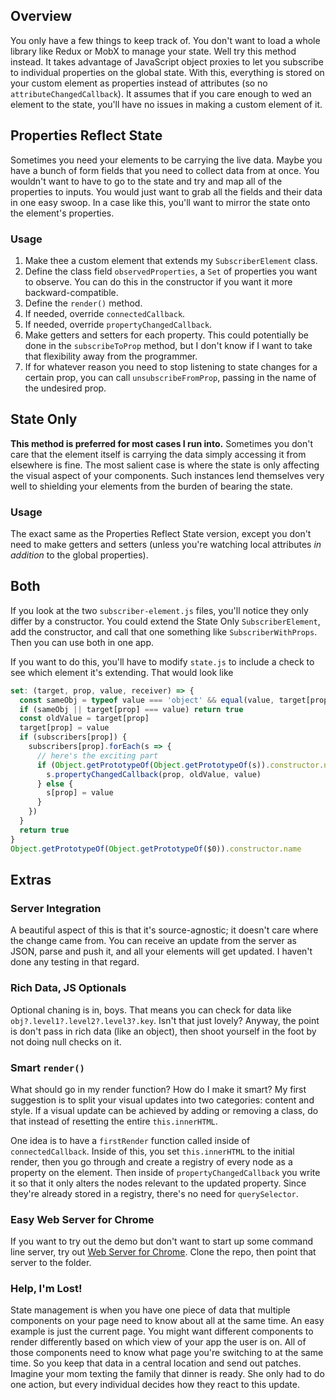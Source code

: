 ## Overview
You only have a few things to keep track of. You don't want to load a whole library like Redux or MobX to manage your state. Well try this method instead. It takes advantage of JavaScript object proxies to let you subscribe to individual properties on the global state. With this, everything is stored on your custom element as properties instead of attributes (so no `attributeChangedCallback`). It assumes that if you care enough to wed an element to the state, you'll have no issues in making a custom element of it.

## Properties Reflect State
Sometimes you need your elements to be carrying the live data. Maybe you have a bunch of form fields that you need to collect data from at once. You wouldn't want to have to go to the state and try and map all of the properties to inputs. You would just want to grab all the fields and their data in one easy swoop. In a case like this, you'll want to mirror the state onto the element's properties.

### Usage
1. Make thee a custom element that extends my `SubscriberElement` class.
1. Define the class field `observedProperties`, a `Set` of properties you want to observe. You can do this in the constructor if you want it more backward-compatible.
1. Define the `render()` method.
1. If needed, override `connectedCallback`.
1. If needed, override `propertyChangedCallback`.
1. Make getters and setters for each property. This could potentially be done in the `subscribeToProp` method, but I don't know if I want to take that flexibility away from the programmer.
1. If for whatever reason you need to stop listening to state changes for a certain prop, you can call `unsubscribeFromProp`, passing in the name of the undesired prop.

## State Only
**This method is preferred for most cases I run into.** Sometimes you don't care that the element itself is carrying the data simply accessing it from elsewhere is fine. The most salient case is where the state is only affecting the visual aspect of your components. Such instances lend themselves very well to shielding your elements from the burden of bearing the state.

### Usage
The exact same as the Properties Reflect State version, except you don't need to make getters and setters (unless you're watching local attributes *in addition* to the global properties).

## Both
If you look at the two `subscriber-element.js` files, you'll notice they only differ by a constructor. You could extend the State Only `SubscriberElement`, add the constructor, and call that one something like `SubscriberWithProps`. Then you can use both in one app.

If you want to do this, you'll have to modify `state.js` to include a check to see which element it's extending. That would look like

```javascript
set: (target, prop, value, receiver) => {
  const sameObj = typeof value === 'object' && equal(value, target[prop])
  if (sameObj || target[prop] === value) return true
  const oldValue = target[prop]
  target[prop] = value
  if (subscribers[prop]) {
    subscribers[prop].forEach(s => {
      // here's the exciting part
      if (Object.getPrototypeOf(Object.getPrototypeOf(s)).constructor.name === 'SubscriberElement') {
        s.propertyChangedCallback(prop, oldValue, value)
      } else {
        s[prop] = value
      }
    })
  }
  return true
}
Object.getPrototypeOf(Object.getPrototypeOf($0)).constructor.name
```

## Extras
### Server Integration
A beautiful aspect of this is that it's source-agnostic; it doesn't care where the change came from. You can receive an update from the server as JSON, parse and push it, and all your elements will get updated. I haven't done any testing in that regard.

### Rich Data, JS Optionals
Optional chaning is in, boys. That means you can check for data like `obj?.level1?.level2?.level3?.key`. Isn't that just lovely? Anyway, the point is don't pass in rich data (like an object), then shoot yourself in the foot by not doing null checks on it.

### Smart `render()`
What should go in my render function? How do I make it smart? My first suggestion is to split your visual updates into two categories: content and style. If a visual update can be achieved by adding or removing a class, do that instead of resetting the entire `this.innerHTML`.

One idea is to have a `firstRender` function called inside of `connectedCallback`. Inside of this, you set `this.innerHTML` to the initial render, then you go through and create a registry of every node as a property on the element. Then inside of `propertyChangedCallback` you write it so that it only alters the nodes relevant to the updated property. Since they're already stored in a registry, there's no need for `querySelector`.

### Easy Web Server for Chrome
If you want to try out the demo but don't want to start up some command line server, try out [Web Server for Chrome](https://chrome.google.com/webstore/detail/web-server-for-chrome/ofhbbkphhbklhfoeikjpcbhemlocgigb?hl=en). Clone the repo, then point that server to the folder.

### Help, I'm Lost!
State management is when you have one piece of data that multiple components on your page need to know about all at the same time. An easy example is just the current page. You might want different components to render differently based on which view of your app the user is on. All of those components need to know what page you're switching to at the same time. So you keep that data in a central location and send out patches. Imagine your mom texting the family that dinner is ready. She only had to do one action, but every individual decides how they react to this update.
